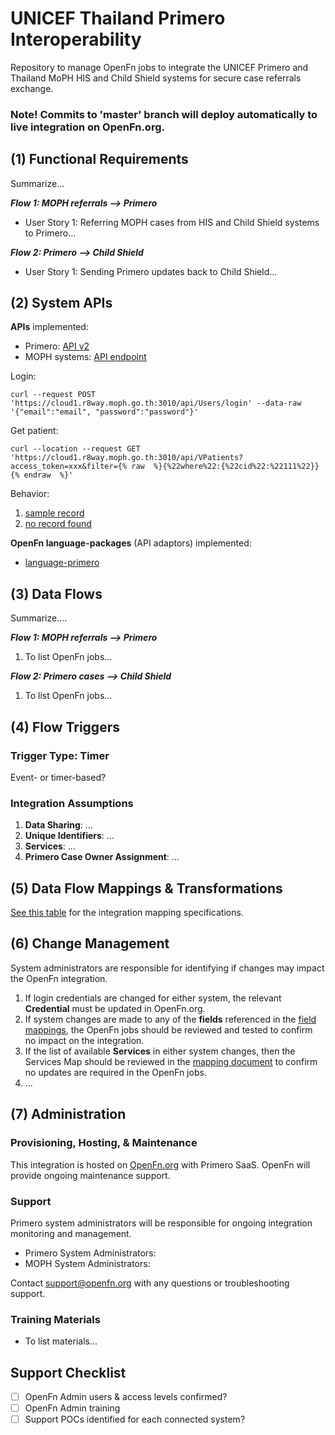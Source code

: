 # UNICEF Thailand Primero Interoperability
Repository to manage OpenFn jobs to integrate the UNICEF Primero and Thailand MoPH HIS and Child Shield systems for secure case referrals exchange.

### Note! Commits to 'master' branch will deploy automatically to live integration on OpenFn.org. 

## (1) Functional Requirements
Summarize...

_**Flow 1: MOPH referrals --> Primero**_
* User Story 1: Referring MOPH cases from HIS and Child Shield systems to Primero...

_**Flow 2: Primero --> Child Shield**_
* User Story 1: Sending Primero updates back to Child Shield...


## (2) System APIs
**APIs** implemented:
* Primero: [API v2](https://github.com/primeroIMS/primero/blob/development_v2/app/controllers/api/README.md)
* MOPH systems: [API endpoint](https://cloud1.r8way.moph.go.th:3010/api)

Login: 
```
curl --request POST 'https://cloud1.r8way.moph.go.th:3010/api/Users/login' --data-raw '{"email":"email", "password":"password"}'
```
Get patient: 
```
curl --location --request GET 'https://cloud1.r8way.moph.go.th:3010/api/VPatients?access_token=xxx&filter={% raw  %}{%22where%22:{%22cid%22:%22111%22}}{% endraw  %}'
```
Behavior: 
1. [sample record](https://github.com/OpenFn/unicef-thailand/blob/master/sample_data/HISsample.json)
2. [no record found](https://github.com/OpenFn/unicef-thailand/blob/master/sample_data/HISsample_no_record_found.json)

**OpenFn language-packages** (API adaptors) implemented: 
* [language-primero](https://github.com/OpenFn/language-primero)

## (3) Data Flows
Summarize....

_**Flow 1: MOPH referrals --> Primero**_
1. To list OpenFn jobs... 

_**Flow 2: Primero cases --> Child Shield**_
1. To list OpenFn jobs...


## (4) Flow Triggers
### Trigger Type: Timer

Event- or timer-based? 

### Integration Assumptions 
1. **Data Sharing**: ... 
2. **Unique Identifiers**: ...
3. **Services**: ...
4. **Primero Case Owner Assignment**: ... 

## (5) Data Flow Mappings & Transformations
[See this table](https://docs.google.com/spreadsheets/d/1f1fT3qmM4mKT98AaJ0ArlgONQRC-W9ghoa-j4BswwbM/edit?usp=sharing) for the integration mapping specifications. 

## (6) Change Management
System administrators are responsible for identifying if changes may impact the OpenFn integration. 
1. If login credentials are changed for either system, the relevant **Credential** must be updated in OpenFn.org. 
2. If system changes are made to any of the **fields** referenced in the [field mappings](), the OpenFn jobs should be reviewed and tested to confirm no impact on the integration. 
3. If the list of available  **Services** in either system changes, then the Services Map should be reviewed in the [mapping document](https://docs.google.com/spreadsheets/d/1f1fT3qmM4mKT98AaJ0ArlgONQRC-W9ghoa-j4BswwbM/edit?usp=sharing) to confirm no updates are required in the OpenFn jobs. 
4. ...

## (7) Administration
### Provisioning, Hosting, & Maintenance
This integration is hosted on [OpenFn.org](https://openfn.org/projects) with Primero SaaS. OpenFn will provide ongoing maintenance support. 

### Support 
Primero system administrators will be responsible for ongoing integration monitoring and management.
- Primero System Administrators:
- MOPH System Administrators:

Contact support@openfn.org with any questions or troubleshooting support. 

### Training Materials
- To list materials...


## Support Checklist
- [ ] OpenFn Admin users & access levels confirmed? 
- [ ] OpenFn Admin training
- [ ] Support POCs identified for each connected system? 
